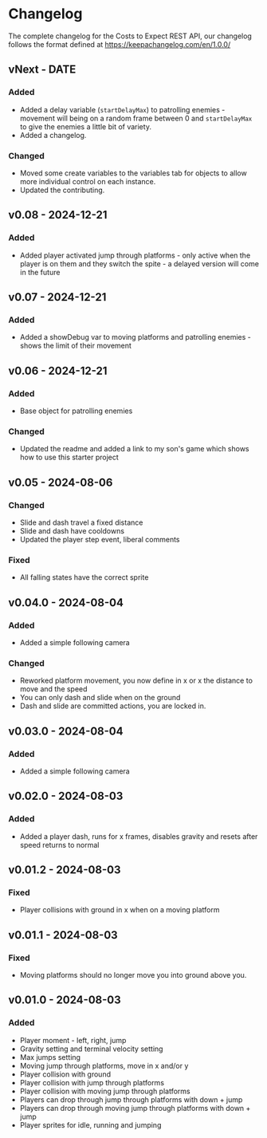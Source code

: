 # Changelog

The complete changelog for the Costs to Expect REST API, our changelog follows the format defined at https://keepachangelog.com/en/1.0.0/

## vNext - DATE

### Added

- Added a delay variable (`startDelayMax`) to patrolling enemies - movement will being on a random frame between 0 and `startDelayMax` to give the enemies a little bit of variety.
- Added a changelog.

### Changed

- Moved some create variables to the variables tab for objects to allow more individual control on each instance.
- Updated the contributing.

## v0.08 - 2024-12-21

### Added

- Added player activated jump through platforms - only active when the player is on them and they switch the spite - a delayed version will come in the future

## v0.07 - 2024-12-21

### Added

- Added a showDebug var to moving platforms and patrolling enemies - shows the limit of their movement

## v0.06 - 2024-12-21

### Added

- Base object for patrolling enemies

### Changed

- Updated the readme and added a link to my son's game which shows how to use this starter project

## v0.05 - 2024-08-06

### Changed

- Slide and dash travel a fixed distance
- Slide and dash have cooldowns
- Updated the player step event, liberal comments

### Fixed

- All falling states have the correct sprite

## v0.04.0 - 2024-08-04

### Added

- Added a simple following camera

### Changed

- Reworked platform movement, you now define in x or x the distance to move and the speed
- You can only dash and slide when on the ground
- Dash and slide are committed actions, you are locked in.

## v0.03.0 - 2024-08-04

### Added

- Added a simple following camera

## v0.02.0 - 2024-08-03

### Added

- Added a player dash, runs for x frames, disables gravity and resets after speed returns to normal

## v0.01.2 - 2024-08-03

### Fixed 

- Player collisions with ground in x when on a moving platform

## v0.01.1 - 2024-08-03

### Fixed 

- Moving platforms should no longer move you into ground above you.


## v0.01.0 - 2024-08-03

### Added

- Player moment - left, right, jump
- Gravity setting and terminal velocity setting
- Max jumps setting
- Moving jump through platforms, move in x and/or y
- Player collision with ground
- Player collision with jump through platforms
- Player collision with moving jump through platforms
- Players can drop through jump through platforms with down + jump
- Players can drop through moving jump through platforms with down + jump
- Player sprites for idle, running and jumping
